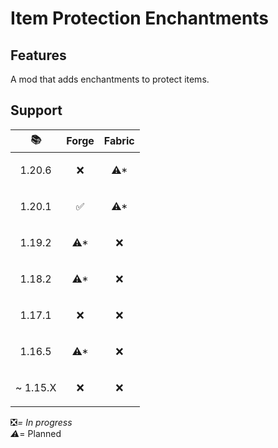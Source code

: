 # Item Protection Enchantments

## Features

A mod that adds enchantments to protect items.

## Support

| 📚                        | Forge                | Fabric               |
|---------------------------|----------------------|----------------------|
| <p align="center">1.20.6  | <p align="center">❌  | <p align="center">⚠* |
| <p align="center">1.20.1  | <p align="center">✅  | <p align="center">⚠* |
| <p align="center">1.19.2  | <p align="center">⚠* | <p align="center">❌  |
| <p align="center">1.18.2  | <p align="center">⚠* | <p align="center">❌  |
| <p align="center">1.17.1  | <p align="center">❌  | <p align="center">❌  |
| <p align="center">1.16.5  | <p align="center">⚠* | <p align="center">❌  |
| <p align="right">~ 1.15.X | <p align="center">❌  | <p align="center">❌  |

❎*= In progress  
⚠*= Planned